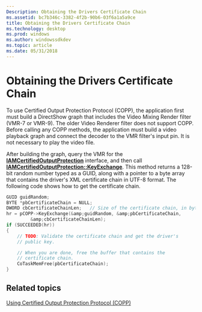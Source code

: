 ```yaml
---
Description: Obtaining the Drivers Certificate Chain
ms.assetid: bc7b346c-3382-4f2b-90b6-03f6a1a5a9ce
title: Obtaining the Drivers Certificate Chain
ms.technology: desktop
ms.prod: windows
ms.author: windowssdkdev
ms.topic: article
ms.date: 05/31/2018
---
```


# Obtaining the Drivers Certificate Chain

To use Certified Output Protection Protocol (COPP), the application first must build a DirectShow graph that includes the Video Mixing Render filter (VMR-7 or VMR-9). The older Video Renderer filter does not support COPP. Before calling any COPP methods, the application must build a video playback graph and connect the decoder to the VMR filter's input pin. It is not necessary to play the video file.

After building the graph, query the VMR for the [**IAMCertifiedOutputProtection**](/windows/desktop/api/Strmif/nn-strmif-iamcertifiedoutputprotection) interface, and then call [**IAMCertifiedOutputProtection::KeyExchange**](/windows/desktop/api/Strmif/nf-strmif-iamcertifiedoutputprotection-keyexchange). This method returns a 128-bit random number typed as a GUID, along with a pointer to a byte array that contains the driver's XML certificate chain in UTF-8 format. The following code shows how to get the certificate chain.


```C++
GUID guidRandom;
BYTE *pbCertificateChain = NULL;
DWORD cbCertificateChainLen;   // Size of the certificate chain, in bytes.
hr = pCOPP->KeyExchange(&amp;guidRandom, &amp;pbCertificateChain,
         &amp;cbCertificateChainLen);
if (SUCCEEDED(hr))
{
    // TODO: Validate the certificate chain and get the driver's
    // public key. 

    // When you are done, free the buffer that contains the 
    // certificate chain.
    CoTaskMemFree(pbCertificateChain);
}
```



## Related topics

<dl> <dt>

[Using Certified Output Protection Protocol (COPP)](using-certified-output-protection-protocol--copp.md)
</dt> </dl>

 

 



